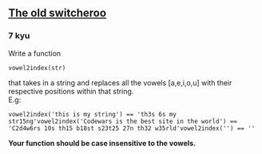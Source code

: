 <h2><a href=https://www.codewars.com/kata/55d410c492e6ed767000004f/train/javascript target="_blank">The old switcheroo</a></h2><h3>7 kyu</h3><p>Write a function </p><pre><code class="language-javascript"><span class="cm-variable">vowel2index</span>(<span class="cm-variable">str</span>)</code></pre><pre style="display: none;"><code class="language-coffeescript"><span class="cm-variable">vowel2index</span><span class="cm-punctuation">(</span><span class="cm-variable">str</span><span class="cm-punctuation">)</span></code></pre><pre style="display: none;"><code class="language-python"><span class="cm-variable">vowel_2_index</span></code></pre><pre style="display: none;"><code class="language-ruby"><span class="cm-variable">vowel_2_index</span></code></pre><pre style="display: none;"><code class="language-csharp"><span class="cm-variable">Vowel2Index</span>(<span class="cm-type">string</span> <span class="cm-variable">s</span>)</code></pre><pre style="display: none;"><code class="language-java"><span class="cm-variable">vowel2Index</span>(<span class="cm-type">String</span> <span class="cm-variable">s</span>)</code></pre><pre style="display: none;"><code class="language-julia"><span class="cm-variable">vowel2index</span>(<span class="cm-variable">str</span><span class="cm-builtin">::String</span>)<span class="cm-builtin">::String</span></code></pre><p>that takes in a string and replaces all the vowels [a,e,i,o,u] with their respective positions within that string. <br>E.g: <br></p><pre><code class="language-javascript"><span class="cm-variable">vowel2index</span>(<span class="cm-string">'this is my string'</span>) <span class="cm-operator">==</span> <span class="cm-string">'th3s 6s my str15ng'</span><span class="cm-variable">vowel2index</span>(<span class="cm-string">'Codewars is the best site in the world'</span>) <span class="cm-operator">==</span> <span class="cm-string">'C2d4w6rs 10s th15 b18st s23t25 27n th32 w35rld'</span><span class="cm-variable">vowel2index</span>(<span class="cm-string">''</span>) <span class="cm-operator">==</span> <span class="cm-string">''</span></code></pre><pre style="display: none;"><code class="language-python"><span class="cm-variable">vowel_2_index</span>(<span class="cm-string">'this is my string'</span>) <span class="cm-operator">==</span> <span class="cm-string">'th3s 6s my str15ng'</span><span class="cm-variable">vowel_2_index</span>(<span class="cm-string">'Codewars is the best site in the world'</span>) <span class="cm-operator">==</span> <span class="cm-string">'C2d4w6rs 10s th15 b18st s23t25 27n th32 w35rld'</span><span class="cm-variable">vowel_2_index</span>(<span class="cm-string">''</span>) <span class="cm-operator">==</span> <span class="cm-string">''</span></code></pre><pre style="display: none;"><code class="language-ruby"><span class="cm-variable">vowel_2_index</span>(<span class="cm-string">'this is my string'</span>) <span class="cm-operator">==</span> <span class="cm-string">'th3s 6s my str15ng'</span><span class="cm-variable">vowel_2_index</span>(<span class="cm-string">'Codewars is the best site in the world'</span>) <span class="cm-operator">==</span> <span class="cm-string">'C2d4w6rs 10s th15 b18st s23t25 27n th32 w35rld'</span><span class="cm-variable">vowel_2_index</span>(<span class="cm-string">''</span>) <span class="cm-operator">==</span> <span class="cm-string">''</span></code></pre><pre style="display: none;"><code class="language-coffeescript"><span class="cm-variable">vowel2index</span> <span class="cm-string">'this is my string'</span> <span class="cm-operator">==</span> <span class="cm-string">'th3s 6s my str15ng'</span><span class="cm-variable">vowel2index</span> <span class="cm-string">'Codewars is the best site in the world'</span> <span class="cm-operator">==</span> <span class="cm-string">'C2d4w6rs 10s th15 b18st s23t25 27n th32 w35rld'</span><span class="cm-variable">vowel2index</span> <span class="cm-string">''</span> <span class="cm-operator">==</span> <span class="cm-string">''</span></code></pre><pre style="display: none;"><code class="language-csharp"><span class="cm-variable">Kata</span>.<span class="cm-variable">Vowel2Index</span>(<span class="cm-string">"this is my string"</span>) <span class="cm-operator">==</span> <span class="cm-string">"th3s 6s my str15ng"</span><span class="cm-variable">Kata</span>.<span class="cm-variable">Vowel2Index</span>(<span class="cm-string">"Codewars is the best site in the world"</span>) <span class="cm-operator">==</span> <span class="cm-string">"C2d4w6rs 10s th15 b18st s23t25 27n th32 w35rld"</span></code></pre><pre style="display: none;"><code class="language-java"><span class="cm-variable">Kata</span>.<span class="cm-variable">Vowel2Index</span>(<span class="cm-string">"this is my string"</span>) <span class="cm-operator">==</span> <span class="cm-string">"th3s 6s my str15ng"</span><span class="cm-variable">Kata</span>.<span class="cm-variable">Vowel2Index</span>(<span class="cm-string">"Codewars is the best site in the world"</span>) <span class="cm-operator">==</span> <span class="cm-string">"C2d4w6rs 10s th15 b18st s23t25 27n th32 w35rld"</span></code></pre><pre style="display: none;"><code class="language-haskell"><span class="cm-variable">vowel2Index</span> <span class="cm-string">"this is my string"</span>  <span class="cm-builtin">==</span> <span class="cm-string">"th3s 6s my str15ng"</span><span class="cm-variable">vowel2Index</span> <span class="cm-string">"Codewars is the best site in the world"</span>  <span class="cm-builtin">==</span> <span class="cm-string">"C2d4w6rs 10s th15 b18st s23t25 27n th32 w35rld"</span></code></pre><pre style="display: none;"><code class="language-julia"><span class="cm-variable">vowel2index</span>(<span class="cm-string">"this is my string</span><span class="cm-string">"</span>) <span class="cm-operator">==</span> <span class="cm-string">"th3s 6s my str15ng</span><span class="cm-string">"</span><span class="cm-variable">vowel2index</span>(<span class="cm-string">"Codewars is the best site in the world</span><span class="cm-string">"</span>) <span class="cm-operator">==</span> <span class="cm-string">"C2d4w6rs 10s th15 b18st s23t25 27n th32 w35rld</span><span class="cm-string">"</span></code></pre><p><b> Your function should be case insensitive to the vowels.</b></p><b></b>